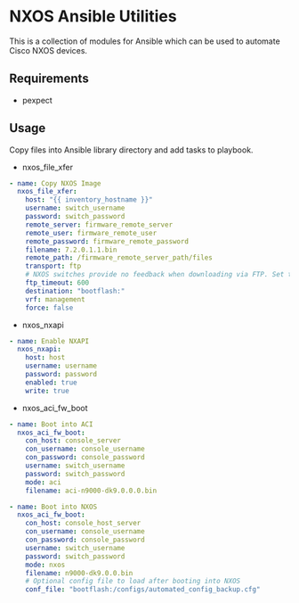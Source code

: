 # NXOS Ansible Utilities

This is a collection of modules for Ansible which can be used to automate Cisco NXOS devices.

## Requirements
- pexpect

## Usage
Copy files into Ansible library directory and add tasks to playbook.

- nxos_file_xfer
```yaml
- name: Copy NXOS Image
  nxos_file_xfer:
    host: "{{ inventory_hostname }}"
    username: switch_username
    password: switch_password
    remote_server: firmware_remote_server
    remote_user: firmware_remote_user
    remote_password: firmware_remote_password
    filename: 7.2.0.1.1.bin
    remote_path: /firmware_remote_server_path/files
    transport: ftp
    # NXOS switches provide no feedback when downloading via FTP. Set this to a time period longer than the file will take to download. The default is 600 seconds.
    ftp_timeout: 600
    destination: "bootflash:"
    vrf: management
    force: false
  ```
- nxos_nxapi
```yaml
- name: Enable NXAPI
  nxos_nxapi:
    host: host
    username: username
    password: password
    enabled: true
    write: true
```
- nxos_aci_fw_boot
```yaml
- name: Boot into ACI
  nxos_aci_fw_boot:
    con_host: console_server
    con_username: console_username
    con_password: console_password
    username: switch_username
    password: switch_password
    mode: aci
    filename: aci-n9000-dk9.0.0.0.bin
```

```yaml
- name: Boot into NXOS
  nxos_aci_fw_boot:
    con_host: console_host_server
    con_username: console_username
    con_password: console_password
    username: switch_username
    password: switch_password
    mode: nxos
    filename: n9000-dk9.0.0.bin
    # Optional config file to load after booting into NXOS
    conf_file: "bootflash:/configs/automated_config_backup.cfg"
```
